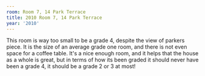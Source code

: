 ```yaml
---
room: Room 7, 14 Park Terrace
title: 2010 Room 7, 14 Park Terrace
year: '2010'
---
```


This room is way too small to be a grade 4, despite the view of parkers piece. It is the size of an average grade one room, and there is not even space for a coffee table. It's a nice enough room, and it helps that the house as a whole is great, but in terms of how its been graded it should never have been a grade 4, it should be a grade 2 or 3 at most!